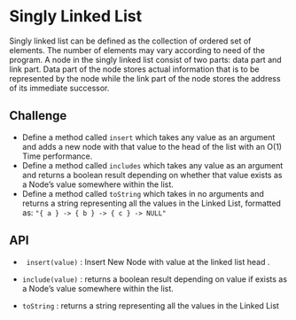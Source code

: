 # Singly Linked List

Singly linked list can be defined as the collection of ordered set of elements. The number of elements may vary according to need of the program. A node in the singly linked list consist of two parts: data part and link part. Data part of the node stores actual information that is to be represented by the node while the link part of the node stores the address of its immediate successor.

## Challenge

- Define a method called `insert` which takes any value as an argument and adds a new node with that value to the head of the list with an O(1) Time performance.
- Define a method called `includes` which takes any value as an argument and returns a boolean result depending on whether that value exists as a Node’s value somewhere within the list.
- Define a method called `toString`  which takes in no arguments and returns a string representing all the values in the Linked List, formatted as:
  `"{ a } -> { b } -> { c } -> NULL"`



## API

* ` insert(value)` :
    Insert New Node with value at the linked list head .

* `include(value)` : 
    returns a boolean result depending on value if  exists as a Node’s value somewhere within the list.

* `toString` : 
    returns a string representing all the values in the Linked List
    
